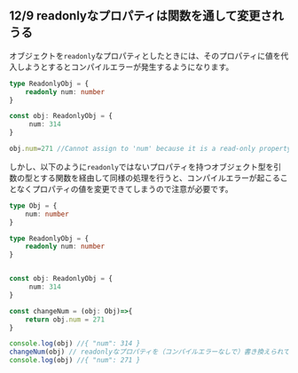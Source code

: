 ## 12/9 readonlyなプロパティは関数を通して変更されうる
オブジェクトを`readonly`なプロパティとしたときには、そのプロパティに値を代入しようとするとコンパイルエラーが発生するようになります。
```ts
type ReadonlyObj = {
    readonly num: number
}

const obj: ReadonlyObj = {
     num: 314
}

obj.num=271 //Cannot assign to 'num' because it is a read-only property.(2540)

```
しかし、以下のように`readonly`ではないプロパティを持つオブジェクト型を引数の型とする関数を経由して同様の処理を行うと、コンパイルエラーが起こることなくプロパティの値を変更できてしまうので注意が必要です。
```ts
type Obj = {
    num: number
}

type ReadonlyObj = {
    readonly num: number
}


const obj: ReadonlyObj = {
     num: 314
}

const changeNum = (obj: Obj)=>{
    return obj.num = 271
}

console.log(obj) //{ "num": 314 } 
changeNum(obj) // readonlyなプロパティを（コンパイルエラーなしで）書き換えられてしまう。
console.log(obj) //{ "num": 271 } 
```